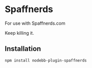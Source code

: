 # Spaffnerds

For use with Spaffnerds.com

Keep killing it.

## Installation

    npm install nodebb-plugin-spaffnerds
